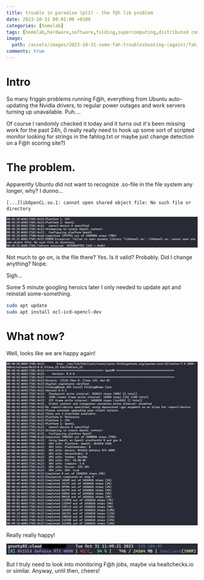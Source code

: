 ```yaml
---
title: trouble in paradise (pt1) - the f@h lib problem
date: 2023-10-31 08:01:00 +0100
categories: [homelab]
tags: [homelab,hardware,software,folding,supercomputing,distributed computing,troubleshooting]     # TAG names should always be lowercase
image:
  path: /assets/images/2023-10-31-some-fah-troubleshooting-(again)/fah_gpustat.PNG
comments: true
---
```


# Intro

So many friggin problems running F@h, everything from Ubuntu auto-updating the Nvidia drivers, to regular power outages and work servers turning up unavailable. Puh....

Of course I randomly checked it today and it turns out it's been missing work for the past 24h, (I really really need to hook up some sort of scripted monitor looking for strings in the fahlog.txt or maybe just change detection on a F@h scoring site?)

# The problem.

Apparently Ubuntu did not want to recognize .so-file in the file system any longer, why? I dunno...

```console
[...]libOpenCL.so.1: cannot open shared object file: No such file or directory
```

![image tooltip here](/assets/images/2023-10-31-some-fah-troubleshooting-(again)/so_fail.PNG)

Not much to go on, is the file there? Yes. Is it valid? Probably. Did I change anything? Nope.

Sigh...

Some 5 minute googling heroics later I only needed to update apt and reinstall some-something.

```bash
sudo apt update
sudo apt install ocl-icd-opencl-dev
```

# What now?

Well, looks like we are happy again!

![image tooltip here](/assets/images/2023-10-31-some-fah-troubleshooting-(again)/fah_happy.PNG)

Really really happy!

![image tooltip here](/assets/images/2023-10-31-some-fah-troubleshooting-(again)/fah_gpustat.PNG)

But I truly need to look into monitoring F@h jobs, maybe via healtchecks.io or similar. Anyway, until then, cheers!